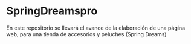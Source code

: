 # SpringDreamspro
En este repositorio se llevará el avance de la elaboración de una página web, para una tienda de accesorios y peluches (Spring Dreams)
